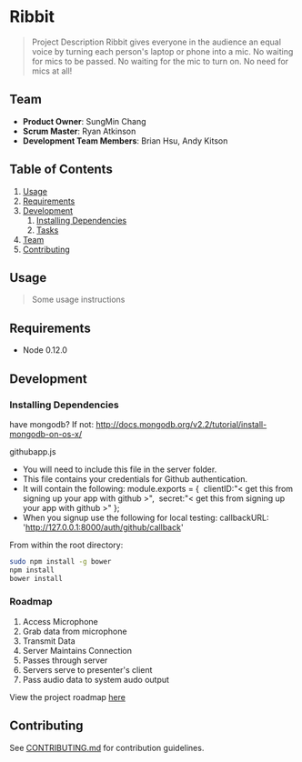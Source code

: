 # Ribbit

> Project Description
Ribbit gives everyone in the audience an equal voice by turning each person's laptop or phone into a mic. No waiting for mics to be passed. No waiting for the mic to turn on. No need for mics at all! 

## Team

  - __Product Owner__: SungMin Chang
  - __Scrum Master__: Ryan Atkinson
  - __Development Team Members__: Brian Hsu, Andy Kitson

## Table of Contents

1. [Usage](#Usage)
1. [Requirements](#requirements)
1. [Development](#development)
    1. [Installing Dependencies](#installing-dependencies)
    1. [Tasks](#tasks)
1. [Team](#team)
1. [Contributing](#contributing)

## Usage

> Some usage instructions


## Requirements

- Node 0.12.0

## Development

### Installing Dependencies
have mongodb? If not:
http://docs.mongodb.org/v2.2/tutorial/install-mongodb-on-os-x/

githubapp.js
  * You will need to include this file in the server folder.
  * This file contains your credentials for Github authentication.
  * It will contain the following:
    module.exports = {
     clientID:"< get this from signing up your app with github >",
     secret:"< get this from signing up your app with github >"
    };
  * When you signup use the following for local testing:
callbackURL: 'http://127.0.0.1:8000/auth/github/callback'

From within the root directory:

```sh
sudo npm install -g bower
npm install
bower install
```

### Roadmap

1. Access Microphone
1. Grab data from microphone
1. Transmit Data
1. Server Maintains Connection
1. Passes through server
1. Servers serve to presenter's client
1. Pass audio data to system audo output

View the project roadmap [here](LINK_TO_PROJECT_ISSUES)


## Contributing

See [CONTRIBUTING.md](CONTRIBUTING.md) for contribution guidelines.
